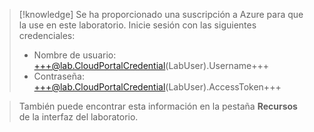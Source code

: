 > [!knowledge] Se ha proporcionado una suscripción a Azure para que la use en este laboratorio. Inicie sesión con las siguientes credenciales:
> - Nombre de usuario: +++@lab.CloudPortalCredential(LabUser).Username+++
> - Contraseña: +++@lab.CloudPortalCredential(LabUser).AccessToken+++
>

> También puede encontrar esta información en la pestaña **Recursos** de la interfaz del laboratorio.
